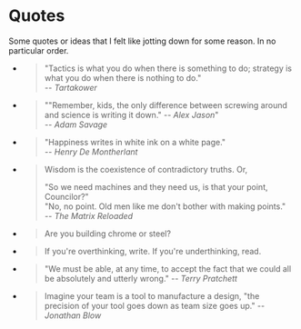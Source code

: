 # Quotes

Some quotes or ideas that I felt like jotting down for some reason. In no particular order.

- > "Tactics is what you do when there is something to do; strategy is what you do when there is nothing to do."\
    > -- *Tartakower*

- > ""Remember, kids, the only difference between screwing around and science is writing it down." -- *Alex Jason*"\
    > -- *Adam Savage*

- > "Happiness writes in white ink on a white page."\
    > -- *Henry De Montherlant*

- > Wisdom is the coexistence of contradictory truths. Or,
    >
    > "So we need machines and they need us, is that your point, Councilor?"\
    > "No, no point. Old men like me don't bother with making points."\
    -- *The Matrix Reloaded*

- > Are you building chrome or steel?

- > If you're overthinking, write. If you're underthinking, read.

- > "We must be able, at any time, to accept the fact that we could all be absolutely and utterly wrong."
    > -- *Terry Pratchett*

- > Imagine your team is a tool to manufacture a design, "the precision of your tool goes down as team size goes up."
    > -- *Jonathan Blow*
